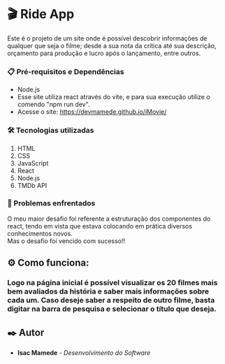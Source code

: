 # 🎬 Ride App

Este é o projeto de um site onde é possível descobrir informações de qualquer que seja o filme; desde a sua nota da crítica até sua descrição, orçamento para produção e lucro após o lançamento, entre outros. <br>

### 📋 Pré-requisitos e Dependências

- Node.js
- Esse site utiliza react através do vite, e para sua execução utilize o comendo "npm run dev".
- Acesse o site: https://devmamede.github.io/iMovie/

### 🛠️ Tecnologias utilizadas

<ol>
    <li>HTML</li>
    <li>CSS</li>
    <li>JavaScript</li>
    <li>React</li>
    <li>Node.js</li>
    <li>TMDb API</li>
</ol>

### 🤔 Problemas enfrentados

O meu maior desafio foi referente a estruturação dos componentes do react, tendo em vista que estava colocando em prática diversos conhecimentos novos. <br>
Mas o desafio foi vencido com sucesso!!

## ⚙ Como funciona:

### Logo na página inicial é possível visualizar os 20 filmes mais bem avaliados da história e saber mais informações sobre cada um. Caso deseje saber a respeito de outro filme, basta digitar na barra de pesquisa e selecionar o título que deseja.

## ✒️ Autor

* **Isac Mamede** - *Desenvolvimento do Software*

